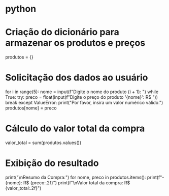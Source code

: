 # python

# Criação do dicionário para armazenar os produtos e preços
produtos = {}

# Solicitação dos dados ao usuário
for i in range(5):
    nome = input(f"Digite o nome do produto {i + 1}: ")
    while True:
        try:
            preco = float(input(f"Digite o preço do produto '{nome}': R$ "))
            break
        except ValueError:
            print("Por favor, insira um valor numérico válido.")
    produtos[nome] = preco

# Cálculo do valor total da compra
valor_total = sum(produtos.values())

# Exibição do resultado
print("\nResumo da Compra:")
for nome, preco in produtos.items():
    print(f"- {nome}: R$ {preco:.2f}")
print(f"\nValor total da compra: R$ {valor_total:.2f}")























